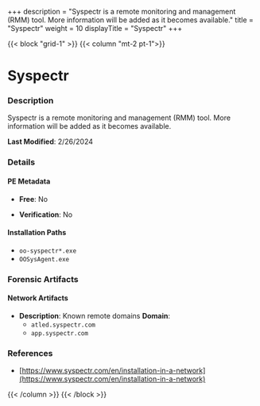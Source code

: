 +++
description = "Syspectr is a remote monitoring and management (RMM) tool. More information will be added as it becomes available."
title = "Syspectr"
weight = 10
displayTitle = "Syspectr"
+++


{{< block "grid-1" >}}
{{< column "mt-2 pt-1">}}

# Syspectr


### Description

Syspectr is a remote monitoring and management (RMM) tool. More information will be added as it becomes available.



**Last Modified**: 2/26/2024

### Details


#### PE Metadata


- **Free**: No

- **Verification**: No




#### Installation Paths
- `oo-syspectr*.exe`
- `OOSysAgent.exe`

### Forensic Artifacts




#### Network Artifacts

- **Description**: Known remote domains
  **Domain**:
    - `atled.syspectr.com`
    - `app.syspectr.com`





### References
- [https://www.syspectr.com/en/installation-in-a-network](https://www.syspectr.com/en/installation-in-a-network)



{{< /column >}}
{{< /block >}}
